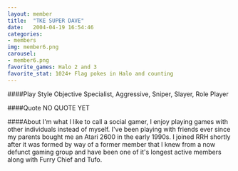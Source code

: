 ```yaml
---
layout: member
title:  "TKE SUPER DAVE"
date:   2004-04-19 16:54:46
categories:
- members
img: member6.png
carousel:
- member6.png
favorite_games: Halo 2 and 3
favorite_stat: 1024+ Flag pokes in Halo and counting
---
```

####Play Style
Objective Specialist, Aggressive, Sniper, Slayer, Role Player

####Quote
NO QUOTE YET

####About
I'm what I like to call a social gamer, I enjoy playing games with other individuals instead of myself. I've been playing with friends ever since my parents bought me an Atari 2600 in the early 1990s. I joined RRH shortly after it was formed by way of a former member that I knew from a now defunct gaming group and have been one of it's longest active members along with Furry Chief and Tufo.